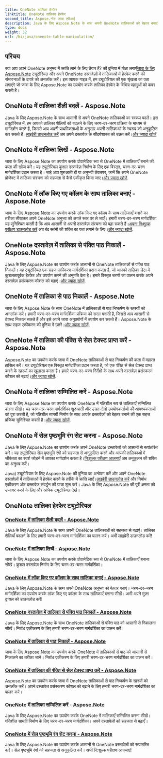 ```yaml
---
title: OneNote तालिका हेरफेर
linktitle: OneNote तालिका हेरफेर
second_title: Aspose.नोट जावा एपीआई
description: Java के लिए Aspose.Note के साथ अपनी OneNote तालिकाओं को बेहतर बनाएं। शैलियाँ बदलें, तालिकाएँ लिखें, पाठ को निर्बाध रूप से निकालें। सहज दस्तावेज़ निर्माण के लिए लाइब्रेरी डाउनलोड करें।
type: docs
weight: 32
url: /hi/java/onenote-table-manipulation/
---
```



## परिचय

 क्या आप अपने OneNote अनुभव में क्रांति लाने के लिए तैयार हैं? की दुनिया में गोता लगाएँ[जावा के लिए Aspose.Note](https://www.aspose.com/products/note/java) ट्यूटोरियल और अपने OneNote दस्तावेज़ों में तालिकाओं में हेरफेर करने की संभावनाओं के दायरे को अनलॉक करें। इस व्यापक गाइड में, हम ट्यूटोरियल की एक श्रृंखला का पता लगाएंगे जो जावा के लिए Aspose.Note का उपयोग करके तालिका हेरफेर के विभिन्न पहलुओं को कवर करती है।

## OneNote में तालिका शैली बदलें - Aspose.Note
 Java के लिए Aspose.Note के साथ आसानी से अपने OneNote तालिकाओं का स्वरूप बदलें। इस ट्यूटोरियल में, हम आपको तालिका शैलियों को बदलने के लिए चरण-दर-चरण प्रक्रिया के माध्यम से मार्गदर्शन करते हैं, जिससे आप अपनी प्राथमिकताओं के अनुसार अपनी तालिकाओं के स्वरूप को अनुकूलित कर सकते हैं।[लाइब्रेरी डाउनलोड करें](https://releases.aspose.com/downloads/note/java) अब अपने दस्तावेज़ के सौंदर्यशास्त्र को उन्नत करें।[और ज्यादा खोजें](./change-table-style/)

## OneNote में तालिका लिखें - Aspose.Note
जावा के लिए Aspose.Note का उपयोग करके प्रोग्रामेटिक रूप से OneNote में तालिकाएँ बनाने की कला की खोज करें। यह ट्यूटोरियल कुशल दस्तावेज़ निर्माण के लिए एक विस्तृत, चरण-दर-चरण मार्गदर्शिका प्रदान करता है। चाहे आप शुरुआती हों या अनुभवी डेवलपर, जानें कि अपने OneNote प्रोजेक्ट में तालिका संरचना को सहजता से कैसे एकीकृत किया जाए।[और ज्यादा खोजें](./compose-table/).

## OneNote में लॉक किए गए कॉलम के साथ तालिका बनाएं - Aspose.Note
 जावा के लिए Aspose.Note का उपयोग करके लॉक किए गए कॉलम के साथ तालिकाएँ बनाने का तरीका सीखकर अपने OneNote अनुभव को अगले स्तर पर ले जाएँ। हमारी चरण-दर-चरण मार्गदर्शिका यह सुनिश्चित करती है कि आप आसानी से अपनी दस्तावेज़ संरचना को बढ़ा सकते हैं।[अपना निःशुल्क परीक्षण डाउनलोड करें](https://www.aspose.com/downloads/note/java) अब बंद स्तंभों की शक्ति का पता लगाने के लिए।[और ज्यादा खोजें](./create-table-with-locked-columns/).

## OneNote दस्तावेज़ में तालिका से पंक्ति पाठ निकालें - Aspose.Note
Java के लिए Aspose.Note का उपयोग करके आसानी से OneNote तालिकाओं से पंक्ति पाठ निकालें। यह ट्यूटोरियल एक सहज एकीकरण मार्गदर्शिका प्रदान करता है, जो आपको तालिका डेटा में कुशलतापूर्वक हेरफेर और उपयोग करने की अनुमति देता है। हमारे विस्तृत चरणों का पालन करके अपने दस्तावेज़ प्रसंस्करण कौशल को बढ़ाएं।[और ज्यादा खोजें](./extract-row-text-from-table/).

## OneNote में तालिका से पाठ निकालें - Aspose.Note
 जावा के लिए Aspose.Note के साथ OneNote में तालिकाओं से पाठ निष्कर्षण के रहस्यों को अनलॉक करें। हमारी चरण-दर-चरण मार्गदर्शिका प्रक्रिया को सरल बनाती है, जिससे आप आसानी से टेक्स्ट निकाल सकते हैं और इसे अपने जावा अनुप्रयोगों में उपयोग कर सकते हैं। Aspose.Note के साथ सहज एकीकरण की दुनिया में उतरें।[और ज्यादा खोजें](./extract-text-from-table/).

## OneNote में तालिका की पंक्ति से सेल टेक्स्ट प्राप्त करें - Aspose.Note
 Aspose.Note का उपयोग करके जावा में OneNote तालिकाओं से पाठ निष्कर्षण की कला में महारत हासिल करें। यह ट्यूटोरियल एक विस्तृत मार्गदर्शिका प्रदान करता है, जो एक पंक्ति से सेल टेक्स्ट प्राप्त करने के रहस्यों का खुलासा करता है। हमारे चरण-दर-चरण निर्देशों के साथ अपने दस्तावेज़ प्रसंस्करण कौशल को बढ़ाएं।[और ज्यादा खोजें](./get-cell-text-from-row/).

## OneNote में तालिका सम्मिलित करें - Aspose.Note
जावा के लिए Aspose.Note का उपयोग करके OneNote में गतिशील रूप से तालिकाएँ सम्मिलित करना सीखें। यह चरण-दर-चरण मार्गदर्शिका शुरुआती और उन्नत दोनों उपयोगकर्ताओं की आवश्यकताओं को पूरा करती है, जो गतिशील सामग्री निर्माण के साथ आपके दस्तावेज़ों को बेहतर बनाने की एक सहज प्रक्रिया सुनिश्चित करती है।[और ज्यादा खोजें](./insert-table/).

## OneNote में सेल पृष्ठभूमि रंग सेट करना - Aspose.Note
 Java के लिए Aspose.Note का उपयोग करके अपने OneNote दस्तावेज़ों को आसानी से रूपांतरित करें। यह ट्यूटोरियल सेल पृष्ठभूमि रंगों को सहजता से अनुकूलित करने और आपकी तालिकाओं में जीवंतता का स्पर्श जोड़ने में आपका मार्गदर्शन करता है।[निःशुल्क परीक्षण आज़माएँ](https://www.aspose.com/downloads/note/java) अब अनुकूलन की शक्ति का अनुभव करें।

 Java) ट्यूटोरियल के लिए Aspose.Note की दुनिया का अन्वेषण करें और अपने OneNote दस्तावेज़ों में तालिकाओं में हेरफेर करने के तरीके में क्रांति लाएँ।[लाइब्रेरी डाउनलोड करें](https://releases.aspose.com/downloads/note/java) और निर्बाध एकीकरण और दस्तावेज़ संवर्द्धन की यात्रा शुरू करें। Java के लिए Aspose.Note की पूरी क्षमता को उजागर करने के लिए और अधिक ट्यूटोरियल देखें।
## OneNote तालिका हेरफेर ट्यूटोरियल
### [OneNote में तालिका शैली बदलें - Aspose.Note](./change-table-style/)
Java के लिए Aspose.Note के साथ अपनी OneNote तालिकाओं को सहजता से बढ़ाएं। तालिका शैलियाँ बदलने के लिए हमारी चरण-दर-चरण मार्गदर्शिका का पालन करें। अभी लाइब्रेरी डाउनलोड करें!
### [OneNote में तालिका लिखें - Aspose.Note](./compose-table/)
जावा के लिए Aspose.Note का उपयोग करके प्रोग्रामेटिक रूप से OneNote में तालिकाएँ बनाना सीखें। कुशल दस्तावेज़ निर्माण के लिए चरण-दर-चरण मार्गदर्शिका।
### [OneNote में लॉक किए गए कॉलम के साथ तालिका बनाएं - Aspose.Note](./create-table-with-locked-columns/)
Java के लिए Aspose.Note के साथ अपने OneNote अनुभव को बेहतर बनाएं। चरण-दर-चरण मार्गदर्शिका का उपयोग करके लॉक किए गए कॉलम के साथ तालिकाएँ बनाना सीखें। अभी अपने मुफ़्त ट्रायल को डाउनलोड करें!
### [OneNote दस्तावेज़ में तालिका से पंक्ति पाठ निकालें - Aspose.Note](./extract-row-text-from-table/)
Java के लिए Aspose.Note के साथ OneNote तालिकाओं से पंक्ति पाठ को आसानी से निकालना सीखें। निर्बाध एकीकरण के लिए हमारी चरण-दर-चरण मार्गदर्शिका का पालन करें।
### [OneNote में तालिका से पाठ निकालें - Aspose.Note](./extract-text-from-table/)
जावा के लिए Aspose.Note का उपयोग करके OneNote में तालिकाओं से पाठ को आसानी से निकालने का तरीका जानें। निर्बाध एकीकरण के लिए हमारी चरण-दर-चरण मार्गदर्शिका का पालन करें।
### [OneNote में तालिका की पंक्ति से सेल टेक्स्ट प्राप्त करें - Aspose.Note](./get-cell-text-from-row/)
Aspose.Note का उपयोग करके जावा में OneNote तालिकाओं से पाठ निष्कर्षण के रहस्यों को अनलॉक करें। अपने दस्तावेज़ प्रसंस्करण कौशल को बढ़ाने के लिए हमारी चरण-दर-चरण मार्गदर्शिका का पालन करें।
### [OneNote में तालिका सम्मिलित करें - Aspose.Note](./insert-table/)
Java के लिए Aspose.Note का उपयोग करके OneNote में तालिकाएँ सम्मिलित करना सीखें। गतिशील सामग्री निर्माण के लिए चरण-दर-चरण मार्गदर्शिका। अपने दस्तावेज़ों को सहजता से बढ़ाएँ।
### [OneNote में सेल पृष्ठभूमि रंग सेट करना - Aspose.Note](./setting-cell-background-color/)
Java के लिए Aspose.Note का उपयोग करके आसानी से OneNote दस्तावेज़ों को रूपांतरित करें। सेल पृष्ठभूमि रंगों को सहजता से अनुकूलित करें। अभी नि:शुल्क परीक्षण आज़माएं!